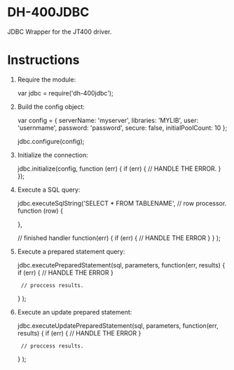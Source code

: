 DH-400JDBC
===========

JDBC Wrapper for the JT400 driver.


Instructions
=============

1) Require the module:

    var jdbc = require('dh-400jdbc');
    
2) Build the config object:

    var config = {
      serverName: 'myserver',
      libraries: 'MYLIB',
      user: 'usernmame',
      password: 'password',
      secure: false,
      initialPoolCount: 10
    };
    
    jdbc.configure(config);
    
3) Initialize the connection:

    jdbc.initialize(config, function (err) {
      if (err) {
        // HANDLE THE ERROR.
      }
    });
    
4) Execute a SQL query:

    jdbc.executeSqlString('SELECT * FROM TABLENAME', 
      // row processor.
      function (row) {

      },

      // finished handler
      function(err) {
        if (err) {
          // HANDLE THE ERROR
        }
      }
    );

5) Execute a prepared statement query:

    jdbc.executePreparedStatement(sql, parameters, function(err, results) {
        if (err) {
          // HANDLE THE ERROR
        }

        // proccess results.
      }
    );
    
6) Execute an update prepared statement:

    jdbc.executeUpdatePreparedStatement(sql, parameters, function(err, results) {
        if (err) {
          // HANDLE THE ERROR
        }

        // proccess results.
      }
    );
    
    
